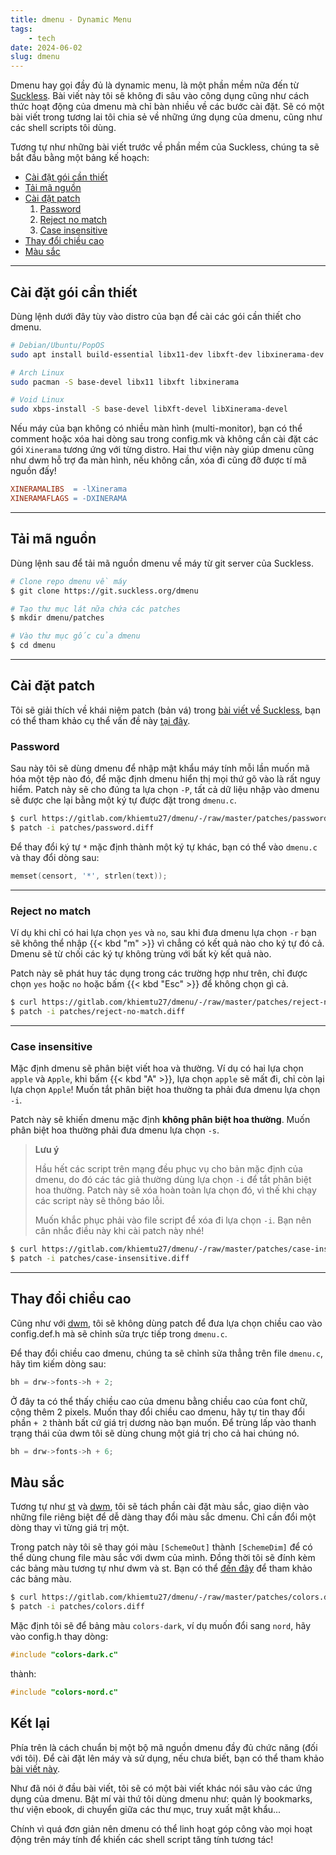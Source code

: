 ```yaml
---
title: dmenu - Dynamic Menu
tags:
    - tech
date: 2024-06-02
slug: dmenu
---
```

Dmenu hay gọi đầy đủ là dynamic menu, là một phần mềm nữa đến từ [Suckless](/suckless). Bài viết này tôi sẽ không đi sâu vào công dụng cũng như cách thức hoạt động của dmenu mà chỉ bàn nhiều về các bước cài đặt. Sẽ có một bài viết trong tương lai tôi chia sẻ về những ứng dụng của dmenu, cũng như các shell scripts tôi dùng.

Tương tự như những bài viết trước về phần mềm của Suckless, chúng ta sẽ bắt đầu bằng một bảng kế hoạch:

* [Cài đặt gói cần thiết](/dmenu/#dependencies)
* [Tải mã nguồn](/dmenu/#source-code)
* [Cài đặt patch](/dmenu/#patch)
  1. [Password](/dmenu/#password)
  2. [Reject no match](/dmenu/#reject-no-match)
  3. [Case insensitive](/dmenu/#case-insensitive)
* [Thay đổi chiều cao](/dmenu/#bar-height)
* [Màu sắc](/dmenu/#colors)

---

## Cài đặt gói cần thiết

Dùng lệnh dưới đây tùy vào distro của bạn để cài các gói cần thiết cho dmenu.

```bash
# Debian/Ubuntu/PopOS
sudo apt install build-essential libx11-dev libxft-dev libxinerama-dev

# Arch Linux
sudo pacman -S base-devel libx11 libxft libxinerama

# Void Linux
sudo xbps-install -S base-devel libXft-devel libXinerama-devel
```

Nếu máy của bạn không có nhiều màn hình (multi-monitor), bạn có thể comment hoặc xóa hai dòng sau trong config.mk và không cần cài đặt các gói `Xinerama` tương ứng với từng distro. Hai thư viện này giúp dmenu cũng như dwm hỗ trợ đa màn hình, nếu không cần, xóa đi cũng đỡ được tí mã nguồn đấy!

```Makefile
XINERAMALIBS  = -lXinerama
XINERAMAFLAGS = -DXINERAMA
```

---

## Tải mã nguồn

Dùng lệnh sau để tải mã nguồn dmenu về máy từ git server của Suckless.

```bash
# Clone repo dmenu về máy
$ git clone https://git.suckless.org/dmenu

# Tạo thư mục lát nữa chứa các patches
$ mkdir dmenu/patches

# Vào thư mục gốc của dmenu
$ cd dmenu
```

---

## Cài đặt patch
Tôi sẽ giải thích về khái niệm patch (bản vá) trong [bài viết về Suckless](/suckless), bạn có thể tham khảo cụ thể vấn đề này [tại đây](/suckless/#patch).

### Password
Sau này tôi sẽ dùng dmenu để nhập mật khẩu máy tính mỗi lần muốn mã hóa một tệp nào đó, để mặc định dmenu hiển thị mọi thứ gõ vào là rất nguy hiểm. Patch này sẽ cho đúng ta lựa chọn `-P`, tất cả dữ liệu nhập vào dmenu sẽ được che lại bằng một ký tự được đặt trong `dmenu.c`.

```bash
$ curl https://gitlab.com/khiemtu27/dmenu/-/raw/master/patches/password.diff -o patches/password.diff
$ patch -i patches/password.diff
```

Để thay đổi ký tự `*` mặc định thành một ký tự khác, bạn có thể vào `dmenu.c` và thay đổi dòng sau:

```c
memset(censort, '*', strlen(text));
```

---

### Reject no match

Ví dụ khi chỉ có hai lựa chọn `yes` và `no`, sau khi đưa dmenu lựa chọn `-r` bạn sẽ không thể nhập {{< kbd "m" >}} vì chẳng có kết quả nào cho ký tự đó cả. Dmenu sẽ từ chối các ký tự không trùng với bất kỳ kết quả nào.

Patch này sẽ phát huy tác dụng trong các trường hợp như trên, chỉ được chọn `yes` hoặc `no` hoặc bấm {{< kbd "Esc" >}} để không chọn gì cả.

```bash
$ curl https://gitlab.com/khiemtu27/dmenu/-/raw/master/patches/reject-no-match.diff -o patches/reject-no-match.diff
$ patch -i patches/reject-no-match.diff
```

---

### Case insensitive

Mặc định dmenu sẽ phân biệt viết hoa và thường. Ví dụ có hai lựa chọn `apple` và `Apple`, khi bấm {{< kbd "A" >}}, lựa chọn `apple` sẽ mất đi, chỉ còn lại lựa chọn `Apple`! Muốn tắt phân biệt hoa thường ta phải đưa dmenu lựa chọn `-i`.

Patch này sẽ khiến dmenu mặc định **không phân biệt hoa thường**. Muốn phân biệt hoa thường phải đưa dmenu lựa chọn `-s`.

> **Lưu ý**
>
> Hầu hết các script trên mạng đều phục vụ cho bản mặc định của dmenu, do đó các tác giả thường dùng lựa chọn `-i` để tắt phân biệt hoa thường. Patch này sẽ xóa hoàn toàn lựa chọn đó, vì thế khi chạy các script này sẽ thông báo lỗi.
>
> Muốn khắc phục phải vào file script để xóa đi lựa chọn `-i`. Bạn nên cân nhắc điều này khi cài patch này nhé!

```bash
$ curl https://gitlab.com/khiemtu27/dmenu/-/raw/master/patches/case-insensitive.diff -o patches/case-insensitive.diff
$ patch -i patches/case-insensitive.diff
```

---

## Thay đổi chiều cao

Cũng như với [dwm](/dwm/#bar-height), tôi sẽ không dùng patch để đưa lựa chọn chiều cao vào config.def.h mà sẽ chỉnh sửa trực tiếp trong `dmenu.c`.

Để thay đổi chiều cao dmenu, chúng ta sẽ chỉnh sửa thẳng trên file `dmenu.c`, hãy tìm kiếm dòng sau:

```c
bh = drw->fonts->h + 2;
```

Ở đây ta có thể thấy chiều cao của dmenu bằng chiều cao của font chữ, cộng thêm 2 pixels. Muốn thay đổi chiều cao dmenu, hãy tự tin thay đổi phần `+ 2` thành bất cứ giá trị dương nào bạn muốn. Để trùng lấp vào thanh trạng thái của dwm tôi sẽ dùng chung một giá trị cho cả hai chúng nó.

```c
bh = drw->fonts->h + 6;
```

## Màu sắc

Tương tự như [st](/st/#colors) và [dwm](/dwm/#colors), tôi sẽ tách phần cài đặt màu sắc, giao diện vào những file riêng biệt để dễ dàng thay đổi màu sắc dmenu. Chỉ cần đổi một dòng thay vì từng giá trị một.

Trong patch này tôi sẽ thay gói màu `[SchemeOut]` thành `[SchemeDim]` để có thể dùng chung file màu sắc với dwm của mình. Đồng thời tôi sẽ đính kèm các bảng màu tương tự như dwm và st. Bạn có thể [đến đây](/st/#showcase) để tham khảo các bảng màu.

```sh
$ curl https://gitlab.com/khiemtu27/dmenu/-/raw/master/patches/colors.diff -o patches/colors.diff
$ patch -i patches/colors.diff
```

Mặc định tôi sẽ để bảng màu `colors-dark`, ví dụ muốn đổi sang `nord`, hãy vào config.h thay dòng:

```c
#include "colors-dark.c"
```

thành:

```c
#include "colors-nord.c"
```

## Kết lại

Phía trên là cách chuẩn bị một bộ mã nguồn dmenu đầy đủ chức năng (đối với tôi). Để cài đặt lên máy và sử dụng, nếu chưa biết, bạn có thể tham khảo [bài viết này](/suckless/#install).

Như đã nói ở đầu bài viết, tôi sẽ có một bài viết khác nói sâu vào các ứng dụng của dmenu. Bật mí vài thứ tôi dùng dmenu như: quản lý bookmarks, thư viện ebook, di chuyển giữa các thư mục, truy xuất mật khẩu...

Chính vì quá đơn giản nên dmenu có thể linh hoạt góp công vào mọi hoạt động trên máy tính để khiến các shell script tăng tính tương tác!
